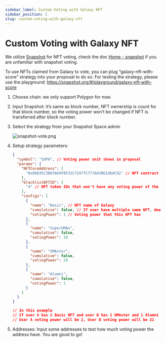 ```yaml
---
sidebar_label: Custom Voting with Galaxy NFT
sidebar_position: 1
slug: custom-voting-with-galaxy-nft
---
```

# Custom Voting with Galaxy NFT

We utilize [Snapshot](https://snapshot.org/#/) for NFT voting, check the doc [Home - snapshot](https://docs.snapshot.org/) if you are unfamiliar with snapshot voting.

To use NFTs claimed from Galaxy to vote, you can plug “galaxy-nft-with-score” strategy into your proposal to do so. For testing the strategy, please use the playground: <https://snapshot.org/#/playground/galaxy-nft-with-score>

1. Choose chain: we only support Polygon for now.
2. Input Snapshot: it’s same as block number, NFT ownership is count for that block number, so the voting power won’t be changed if NFT is transferred after block number.
3. Select the strategy from your Snapshot Space admin

   ![snapshot-vote.png](assets/snapshot-vote.png)
4. Setup strategy parameters:

   ```json
   {
     "symbol": "SUPA", // Voting power unit shows in proposal
     "params": {
       "NFTCoreAddress": [
         "0x86835C3B8fA69f8F31C72477C7776A3B61dbAC92" // NFT contract address
       ],
       "blacklistNFTID": [
         "4" // NFT token IDs that won't have any voting power of the NFT contract
       ],
       "configs": [
         {
           "name": "Basic", // NFT name of Galaxy
           "cumulative": false, // If user have multiple same NFT, does the voting power cumulate.
           "votingPower": 1 // Voting power that this NFT has
         },
         {
           "name": "SuperUMAn",
           "cumulative": false,
           "votingPower": 10
         },
         {
           "name": "UMAster",
           "cumulative": false,
           "votingPower": 20
         },
         {
           "name": "Alumni",
           "cumulative": false,
           "votingPower": 1
         }
       ]
     }
   }

   // In this example
   // If user A has 2 Basic NFT and user B has 1 UMAster and 1 Alumni NFT
   // User A voting power will be 2, User B voting power will be 21
   ```
5. Addresses: Input some addresses to test how much voting power the address have. You are good to go!